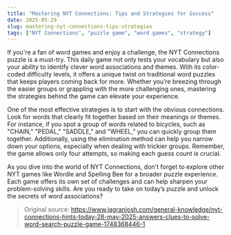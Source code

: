 ```yaml
---
title: "Mastering NYT Connections: Tips and Strategies for Success"
date: 2025-05-29
slug: mastering-nyt-connections-tips-strategies
tags: ["NYT Connections", "puzzle game", "word games", "strategy"]
---
```


If you're a fan of word games and enjoy a challenge, the NYT Connections puzzle is a must-try. This daily game not only tests your vocabulary but also your ability to identify clever word associations and themes. With its color-coded difficulty levels, it offers a unique twist on traditional word puzzles that keeps players coming back for more. Whether you’re breezing through the easier groups or grappling with the more challenging ones, mastering the strategies behind the game can elevate your experience.

One of the most effective strategies is to start with the obvious connections. Look for words that clearly fit together based on their meanings or themes. For instance, if you spot a group of words related to bicycles, such as "CHAIN," "PEDAL," "SADDLE," and "WHEEL," you can quickly group them together. Additionally, using the elimination method can help you narrow down your options, especially when dealing with trickier groups. Remember, the game allows only four attempts, so making each guess count is crucial.

As you dive into the world of NYT Connections, don't forget to explore other NYT games like Wordle and Spelling Bee for a broader puzzle experience. Each game offers its own set of challenges and can help sharpen your problem-solving skills. Are you ready to take on today’s puzzle and unlock the secrets of word associations?

> Original source: https://www.jagranjosh.com/general-knowledge/nyt-connections-hints-today-28-may-2025-answers-clues-to-solve-word-search-puzzle-game-1748368446-1